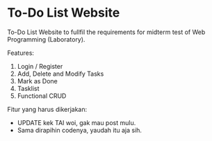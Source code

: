 # To-Do List Website
To-Do List Website to fullfil the requirements for midterm test of Web Programming (Laboratory).

Features:
1. Login / Register
2. Add, Delete and Modify Tasks
3. Mark as Done
4. Tasklist
5. Functional CRUD

<div align="justify">
Fitur yang harus dikerjakan:  
<ul>
 <li>UPDATE kek TAI woi, gak mau post mulu.</li>
 <li>Sama dirapihin codenya, yaudah itu aja sih.</li>
</ul>
</div>
